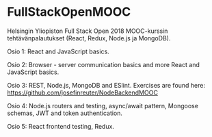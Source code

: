 # FullStackOpenMOOC
Helsingin Yliopiston Full Stack Open 2018 MOOC-kurssin tehtävänpalautukset (React, Redux, Node.js ja MongoDB).

Osio 1: 
React and JavaScript basics.

Osio 2:
Browser - server communication basics and more React and JavaScript basics.

Osio 3: 
REST, Node.js, MongoDB and ESlint. Exercises are found here: https://github.com/josefinreuter/NodeBackendMOOC

Osio 4:
Node.js routers and testing, async/await pattern, Mongoose schemas, JWT and token authentication.

Osio 5:
React frontend testing, Redux.
